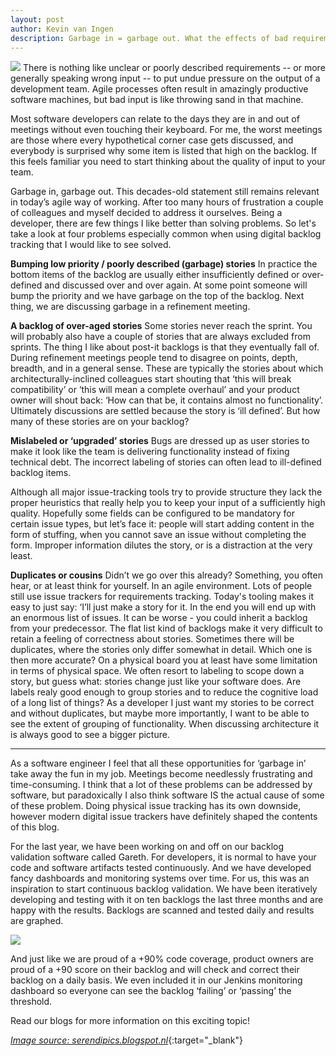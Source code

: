 ```yaml
---
layout: post
author: Kevin van Ingen
description: Garbage in = garbage out. What the effects of bad requirements are, told from a developers perspective.
---
```

<img src="{{ site.baseurl }}/images/blogpics/computer-crab.jpg" class="fit image">
There is nothing like unclear or poorly described requirements --  or more generally speaking wrong input -- to put undue pressure on the output of a development team. Agile processes often result in amazingly productive software machines, but bad input is like throwing sand in that machine.

Most software developers can relate to the days they are in and out of meetings without even touching their keyboard. For me, the worst meetings are those where every hypothetical corner case gets discussed, and everybody is surprised why some item is listed that high on the backlog. If this feels familiar you need to start thinking  about the quality of input to your team.

Garbage in, garbage out. This decades-old statement still remains relevant in today’s agile way of working. After too many hours of frustration a couple of colleagues and myself decided to address it ourselves. Being a developer, there are few things I like better than solving problems. So let's take a look at four problems especially common when using digital backlog tracking that I would like to see solved.


**Bumping low priority / poorly described (garbage) stories**
In practice the bottom items of the backlog are usually either insufficiently defined or over-defined and discussed  over and over again. At some point someone will bump the priority and we have garbage on the top of the backlog. Next thing, we are discussing garbage in a refinement meeting.

**A backlog of over-aged stories**
Some stories never reach the sprint. You will probably also have a couple of stories that are always excluded from sprints. The thing I like about post-it backlogs is that they eventually fall of. During refinement meetings people tend to disagree on points, depth, breadth, and in a general sense. These are typically the stories about which  architecturally-inclined  colleagues start shouting that ‘this will break compatibility’ or ‘this will mean a complete overhaul’ and your product owner will shout back:  ‘How can that be, it contains almost no functionality’. Ultimately discussions are settled because the story is ‘ill defined’. But how many of these stories are on your backlog?

**Mislabeled or ‘upgraded’ stories**
Bugs are dressed up as user stories to make  it look like the team is delivering functionality instead of fixing technical debt. The incorrect labeling of stories can often lead to ill-defined backlog items.

Although all major issue-tracking tools try to provide structure they lack the proper heuristics that really help you to keep your input of a sufficiently high quality. Hopefully some fields can be configured to be mandatory for certain issue types, but let’s face it: people will start adding content in the form of stuffing, when you cannot save an issue without completing the form. Improper information dilutes the story, or is a distraction at the very least.

**Duplicates or cousins**
Didn’t we go over this already? Something, you often hear, or at least think for yourself. In an agile environment. Lots of people still use issue trackers for requirements tracking. Today's tooling makes it easy to just say: ‘I’ll just make a story for it. In the end you will end up with an enormous list of issues. It can be worse - you could inherit a backlog from your predecessor. The flat list kind of backlogs make it very difficult to retain a feeling of correctness about stories. Sometimes there will be duplicates, where the stories only differ somewhat in detail. Which one is then more accurate? On a physical board you at least have some limitation in terms of physical space. We often resort to labeling to scope down a story, but guess what: stories change just like your software does. Are labels realy good enough to group stories and to reduce the cognitive load of a long list of things? As a developer I just want my stories to be correct and without duplicates, but maybe more importantly, I want to be able to see the extent of grouping of functionality. When discussing architecture it is always good to see a bigger picture.

<hr>

As a software engineer I feel that all these opportunities for ‘garbage in’ take away the fun  in my job. Meetings become needlessly frustrating and time-consuming. I think that a lot of these problems can be addressed by software, but paradoxically I also think software IS the actual cause of some of these problem. Doing physical issue tracking has its own downside, however modern digital issue trackers have definitely shaped the contents of this blog.

For the last year, we have been working on and off on our backlog validation software called Gareth. For developers, it is normal to have your code and software artifacts tested continuously. And we have developed fancy dashboards and monitoring systems over time. For us, this was an inspiration to start continuous backlog validation. We have been iteratively developing and testing with it on ten backlogs the last three months and are happy with the results. Backlogs are scanned and tested daily and results are graphed.

<img src="{{ site.baseurl }}/images/gareth-dashboard-sh.png" class="lean-image-left">

And just like we are proud of a +90% code coverage, product owners are proud of a +90 score on their backlog and will check and correct their backlog on a daily basis. We even included it in our Jenkins monitoring dashboard so everyone can see the backlog ‘failing’ or ‘passing’ the threshold.

Read our blogs for more information on this exciting topic!

[<i>Image source: serendipics.blogspot.nl</i>](http://serendipics.blogspot.nl/2009/06/computer-trash.html){:target="_blank"}
